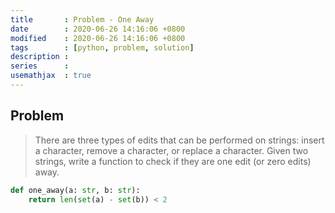 ```yaml
---
title       : Problem - One Away
date        : 2020-06-26 14:16:06 +0800
modified    : 2020-06-26 14:16:06 +0800
tags        : [python, problem, solution]
description :
series      :
usemathjax  : true
---
```


## Problem

> There are three types of edits that can be performed on strings: insert a character, remove a character, or replace a character. Given two strings, write a function to check if they are one edit (or zero edits) away.

```python
def one_away(a: str, b: str):
    return len(set(a) - set(b)) < 2
```
